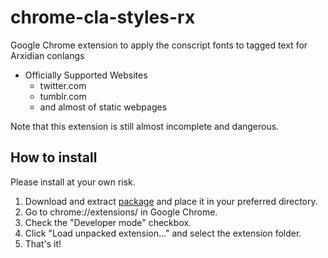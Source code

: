 # chrome-cla-styles-rx
Google Chrome extension to apply the conscript fonts to tagged text for Arxidian conlangs

- Officially Supported Websites
	- twitter.com
	- tumblr.com
	- and almost of static webpages

Note that this extension is still almost incomplete and dangerous.

## How to install
Please install at your own risk.

1. Download and extract [package](https://github.com/qothr/chrome-cla-styles-rx/archive/master.zip) and place it in your preferred directory.
2. Go to chrome://extensions/ in Google Chrome.
3. Check the "Developer mode" checkbox.
4. Click "Load unpacked extension..." and select the extension folder.
5. That's it!
